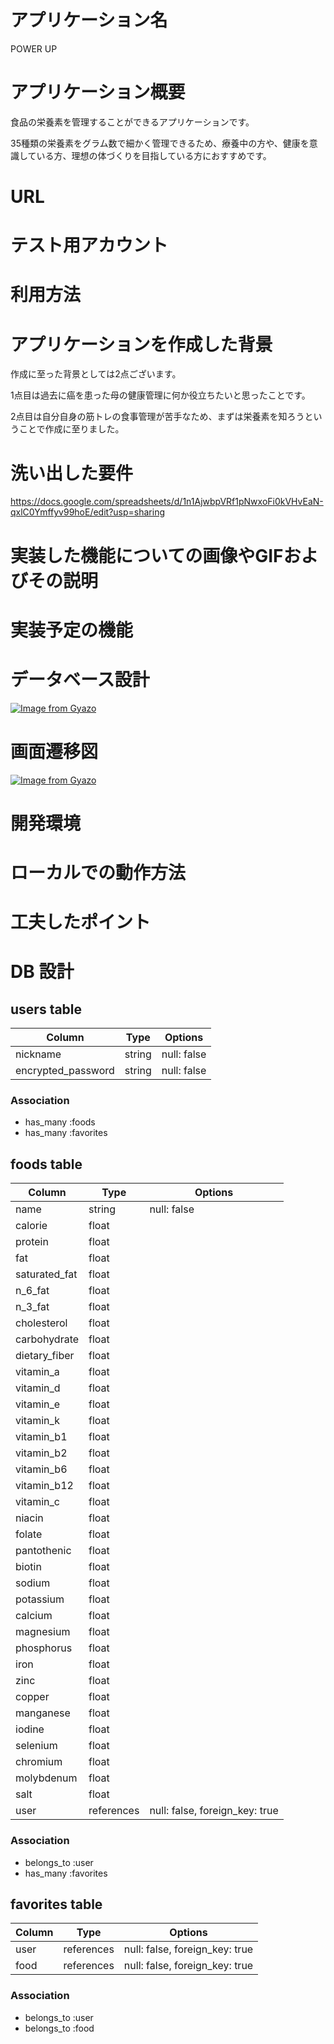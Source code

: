# アプリケーション名

POWER UP

# アプリケーション概要

食品の栄養素を管理することができるアプリケーションです。

35種類の栄養素をグラム数で細かく管理できるため、療養中の方や、健康を意識している方、理想の体づくりを目指している方におすすめです。

# URL

# テスト用アカウント

# 利用方法

# アプリケーションを作成した背景
作成に至った背景としては2点ございます。

1点目は過去に癌を患った母の健康管理に何か役立ちたいと思ったことです。

2点目は自分自身の筋トレの食事管理が苦手なため、まずは栄養素を知ろうということで作成に至りました。

# 洗い出した要件

https://docs.google.com/spreadsheets/d/1n1AjwbpVRf1pNwxoFi0kVHvEaN-qxlC0Ymffyv99hoE/edit?usp=sharing

# 実装した機能についての画像やGIFおよびその説明

# 実装予定の機能

# データベース設計

[![Image from Gyazo](https://i.gyazo.com/30504c3dae7c790266efd578e0b2f6e4.png)](https://gyazo.com/30504c3dae7c790266efd578e0b2f6e4)

# 画面遷移図

[![Image from Gyazo](https://i.gyazo.com/471f07274a1490eb25987d16b129efd5.png)](https://gyazo.com/471f07274a1490eb25987d16b129efd5)

# 開発環境

# ローカルでの動作方法

# 工夫したポイント

# DB 設計

## users table

| Column             | Type     | Options     |
|--------------------|----------|-------------|
| nickname           | string   | null: false |
| encrypted_password | string   | null: false |

### Association

* has_many :foods
* has_many :favorites

## foods table

| Column        | Type       | Options                        |
|---------------|------------|--------------------------------|
| name          | string     | null: false                    |
| calorie       | float      |                                |
| protein       | float      |                                |
| fat           | float      |                                |
| saturated_fat | float      |                                |
| n_6_fat       | float      |                                |
| n_3_fat       | float      |                                |
| cholesterol   | float      |                                |
| carbohydrate  | float      |                                |
| dietary_fiber | float      |                                |
| vitamin_a     | float      |                                |
| vitamin_d     | float      |                                |
| vitamin_e     | float      |                                |
| vitamin_k     | float      |                                |
| vitamin_b1    | float      |                                |
| vitamin_b2    | float      |                                |
| vitamin_b6    | float      |                                |
| vitamin_b12   | float      |                                |
| vitamin_c     | float      |                                |
| niacin        | float      |                                |
| folate        | float      |                                |
| pantothenic   | float      |                                |
| biotin        | float      |                                |
| sodium        | float      |                                |
| potassium     | float      |                                |
| calcium       | float      |                                |
| magnesium     | float      |                                |
| phosphorus    | float      |                                |
| iron          | float      |                                |
| zinc          | float      |                                |
| copper        | float      |                                |
| manganese     | float      |                                |
| iodine        | float      |                                |
| selenium      | float      |                                |
| chromium      | float      |                                |
| molybdenum    | float      |                                |
| salt          | float      |                                |
| user          | references | null: false, foreign_key: true | 

### Association

- belongs_to :user
- has_many :favorites

## favorites table

| Column      | Type       | Options                        |
|-------------|------------|--------------------------------|
| user        | references | null: false, foreign_key: true |
| food        | references | null: false, foreign_key: true |

### Association

- belongs_to :user
- belongs_to :food
